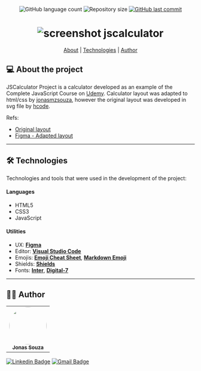 <p align="center">
  <img alt="GitHub language count" src="https://img.shields.io/github/languages/count/jonasmzsouza/js-calculator?style=flat-square&color=f1783f">
  <img alt="Repository size" src="https://img.shields.io/github/repo-size/jonasmzsouza/js-calculator?style=flat-square">
  <a href="https://github.com/jonasmzsouza/js-calculator/commits/main">
    <img alt="GitHub last commit" src="https://img.shields.io/github/last-commit/jonasmzsouza/js-calculator/main?style=flat-square">
  </a>
</p>

<h1 align="center"> 
    <img alt="screenshot jscalculator" src="https://raw.githubusercontent.com/jonasmzsouza/js-calculator/main/assets/images/screenshot.jpg">
</h1>

<p align="center">
 <a href="#-about-the-project">About</a> |
 <a href="#-technologies">Technologies</a> | 
 <a href="#-author">Author</a> 
</p>

## 💻 About the project

JSCalculator Project is a calculator developed as an example of the Complete JavaScript Course on [Udemy](https://www.udemy.com/). Calculator layout was adapted to html/css by [jonasmzsouza](https://github.com/jonasmzsouza/), however the original layout was developed in svg file by [hcode](https://www.hcode.com.br/).

Refs:

- [Original layout](https://github.com/hcodebr/curso-javascript-projeto-calculadora-clone)
- [Figma - Adapted layout](https://www.figma.com/file/DbHiEkZwypB1mf5eXMX77G/jscalculator)

---

## 🛠 Technologies

Technologies and tools that were used in the development of the project:

#### **Languages**

- HTML5
- CSS3
- JavaScript

#### **Utilities**

- UX: **[Figma](https://www.figma.com/)**
- Editor: **[Visual Studio Code](https://code.visualstudio.com/)**
- Emojis: **[Emoji Cheat Sheet](https://github.com/ikatyang/emoji-cheat-sheet)**, **[Markdown Emoji](https://gist.github.com/rxaviers/7360908)**
- Shields: **[Shields](https://shields.io/)**
- Fonts: **[Inter](https://fonts.google.com/specimen/Inter)**, **[Digital-7](https://www.dafont.com/digital-7.font)**

---

## 👨‍💻 Author

<table>
  <tr>
    <td align="center">
      <a href="https://jonasmzsouza.github.io/">
         <img style="border-radius: 50%;" src="https://avatars.githubusercontent.com/u/61324433?v=4" width="100px;" alt=""/>
         <br />
         <sub><b>Jonas Souza</b></sub>
      </a>
    </td>
  </tr>
</table>
 
[![Linkedin Badge](https://img.shields.io/badge/-jonasmzsouza-blue?style=flat-square&logo=Linkedin&logoColor=white&link=https://www.linkedin.com/in/jonasmzsouza/)](https://www.linkedin.com/in/jonasmzsouza/) [![Gmail Badge](https://img.shields.io/badge/-jonasmzsouza@gmail.com-c14438?style=flat-square&logo=Gmail&logoColor=white&link=mailto:jonasmzsouza@gmail.com)](mailto:jonasmzsouza@gmail.com)
